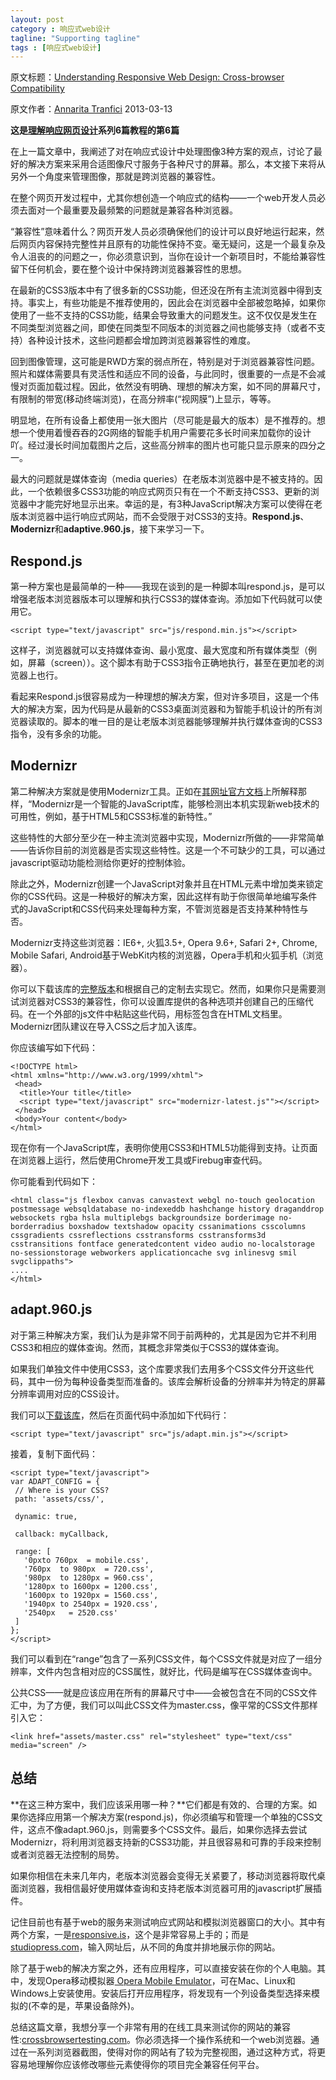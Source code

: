```yaml
---
layout: post
category : 响应式web设计
tagline: "Supporting tagline"
tags : [响应式web设计]
---
```


原文标题：[Understanding Responsive Web Design: Cross-browser Compatibility](http://www.sitepoint.com/understanding-responsive-web-design-cross-browser-compatibility/)

原文作者：[Annarita Tranfici](http://www.sitepoint.com/author/atranfici/)                    2013-03-13

**这是[理解响应网页设计](http://www.sitepoint.com/series/understanding-responsive-web-design/)系列6篇教程的第6篇**

在上一篇文章中，我阐述了对在响应式设计中处理图像3种方案的观点，讨论了最好的解决方案来采用合适图像尺寸服务于各种尺寸的屏幕。那么，本文接下来将从另外一个角度来管理图像，那就是跨浏览器的兼容性。

<!--break-->

在整个网页开发过程中，尤其你想创造一个响应式的结构——一个web开发人员必须去面对一个最重要及最频繁的问题就是兼容各种浏览器。

“兼容性”意味着什么？网页开发人员必须确保他们的设计可以良好地运行起来，然后网页内容保持完整性并且原有的功能性保持不变。毫无疑问，这是一个最复杂及令人沮丧的的问题之一，你必须意识到，当你在设计一个新项目时，不能给兼容性留下任何机会，要在整个设计中保持跨浏览器兼容性的思想。

在最新的CSS3版本中有了很多新的CSS功能，但还没在所有主流浏览器中得到支持。事实上，有些功能是不推荐使用的，因此会在浏览器中全部被忽略掉，如果你使用了一些不支持的CSS功能，结果会导致重大的问题发生。这不仅仅是发生在不同类型浏览器之间，即使在同类型不同版本的浏览器之间也能够支持（或者不支持）各种设计技术，这些问题都会增加跨浏览器兼容性的难度。

回到图像管理，这可能是RWD方案的弱点所在，特别是对于浏览器兼容性问题。照片和媒体需要具有灵活性和适应不同的设备，与此同时，很重要的一点是不会减慢对页面加载过程。因此，依然没有明确、理想的解决方案，如不同的屏幕尺寸，有限制的带宽(移动终端浏览)，在高分辨率(“视网膜”)上显示，等等。

明显地，在所有设备上都使用一张大图片（尽可能是最大的版本）是不推荐的。想想一个使用着慢吞吞的2G网络的智能手机用户需要花多长时间来加载你的设计吖。经过漫长时间加载图片之后，这些高分辨率的图片也可能只显示原来的四分之一。

最大的问题就是媒体查询（media queries）在老版本浏览器中是不被支持的。因此，一个依赖很多CSS3功能的响应式网页只有在一个不断支持CSS3、更新的浏览器中才能完好地显示出来。幸运的是，有3种JavaScript解决方案可以使得在老版本浏览器中运行响应式网站，而不会受限于对CSS3的支持。**Respond.js**、**Modernizr**和**adaptive.960.js**，接下来学习一下。

## Respond.js ##

第一种方案也是最简单的一种——我现在谈到的是一种脚本叫respond.js，是可以增强老版本浏览器版本可以理解和执行CSS3的媒体查询。添加如下代码就可以使用它。

    <script type="text/javascript" src="js/respond.min.js"></script>

这样子，浏览器就可以支持媒体查询、最小宽度、最大宽度和所有媒体类型（例如，屏幕（screen））。这个脚本有助于CSS3指令正确地执行，甚至在更加老的浏览器上也行。

看起来Respond.js很容易成为一种理想的解决方案，但对许多项目，这是一个伟大的解决方案，因为代码是从最新的CSS3桌面浏览器和为智能手机设计的所有浏览器读取的。脚本的唯一目的是让老版本浏览器能够理解并执行媒体查询的CSS3指令，没有多余的功能。


## Modernizr ##

第二种解决方案就是使用Modernizr工具。正如在[其网址官方文档](http://modernizr.com/docs/)上所解释那样，“Modernizr是一个智能的JavaScript库，能够检测出本机实现新web技术的可用性，例如，基于HTML5和CSS3标准的新特性。”

这些特性的大部分至少在一种主流浏览器中实现，Modernizr所做的——非常简单——告诉你目前的浏览器是否实现这些特性。这是一个不可缺少的工具，可以通过javascript驱动功能检测给你更好的控制体验。

除此之外，Modernizr创建一个JavaScript对象并且在HTML元素中增加类来锁定你的CSS代码。这是一种极好的解决方案，因此这样有助于你很简单地编写条件式的JavaScript和CSS代码来处理每种方案，不管浏览器是否支持某种特性与否。

Modernizr支持这些浏览器：IE6+, 火狐3.5+, Opera 9.6+, Safari 2+, Chrome, Mobile Safari, Android基于WebKit内核的浏览器，Opera手机和火狐手机（浏览器）。

你可以下载该库的[完整版本](http://modernizr.com/)和根据自己的定制去实现它。然而，如果你只是需要测试浏览器对CSS3的兼容性，你可以设置库提供的各种选项并创建自己的压缩代码。在一个外部的js文件中粘贴这些代码，用标签包含在HTML文档里。Modernizr团队建议在导入CSS之后才加入该库。

你应该编写如下代码：

    <!DOCTYPE html>
    <html xmlns="http://www.w3.org/1999/xhtml">
     <head>
      <title>Your title</title>
      <script type="text/javascript" src="modernizr-latest.js""></script>
     </head>
     <body>Your content</body>
    </html>

现在你有一个JavaScript库，表明你使用CSS3和HTML5功能得到支持。让页面在浏览器上运行，然后使用Chrome开发工具或Firebug审查代码。

你可能看到代码如下：

    <html class="js flexbox canvas canvastext webgl no-touch geolocation postmessage websqldatabase no-indexeddb hashchange history draganddrop websockets rgba hsla multiplebgs backgroundsize borderimage no-borderradius boxshadow textshadow opacity cssanimations csscolumns cssgradients cssreflections csstransforms csstransforms3d csstransitions fontface generatedcontent video audio no-localstorage no-sessionstorage webworkers applicationcache svg inlinesvg smil svgclippaths">
    ....
    </html>

## adapt.960.js ##

对于第三种解决方案，我们认为是非常不同于前两种的，尤其是因为它并不利用CSS3和相应的媒体查询。然而，其概念非常类似于CSS3的媒体查询。

如果我们单独文件中使用CSS3，这个库要求我们去用多个CSS文件分开这些代码，其中一份为每种设备类型而准备的。该库会解析设备的分辨率并为特定的屏幕分辨率调用对应的CSS设计。

我们可以[下载该库](http://adapt.960.gs/)，然后在页面代码中添加如下代码行：

    <script type="text/javascript" src="js/adapt.min.js"></script>

接着，复制下面代码：

    <script type="text/javascript">
    var ADAPT_CONFIG = {
     // Where is your CSS?
     path: 'assets/css/',
     
     dynamic: true,
     
     callback: myCallback,
     
     range: [
       '0pxto 760px  = mobile.css',
       '760px  to 980px  = 720.css',
       '980px  to 1280px = 960.css',
       '1280px to 1600px = 1200.css',
       '1600px to 1920px = 1560.css',
       '1940px to 2540px = 1920.css',
       '2540px   = 2520.css'
     ]
    };
    </script>

我们可以看到在“range”包含了一系列CSS文件，每个CSS文件就是对应了一组分辨率，文件内包含相对应的CSS属性，就好比，代码是编写在CSS媒体查询中。

公共CSS——就是应该应用在所有的屏幕尺寸中——会被包含在不同的CSS文件汇中，为了方便，我们可以叫此CSS文件为master.css，像平常的CSS文件那样引入它：

    <link href="assets/master.css" rel="stylesheet" type="text/css" media="screen" />

## 总结 ##

**在这三种方案中，我们应该采用哪一种？**它们都是有效的、合理的方案。如果你选择应用第一个解决方案(respond.js)，你必须编写和管理一个单独的CSS文件，这点不像adapt.960.js，则需要多个CSS文件。最后，如果你选择去尝试Modernizr，将利用浏览器支持新的CSS3功能，并且很容易和可靠的手段来控制或者浏览器无法控制的局势。

如果你相信在未来几年内，老版本浏览器会变得无关紧要了，移动浏览器将取代桌面浏览器，我相信最好使用媒体查询和支持老版本浏览器可用的javascript扩展插件。

记住目前也有基于web的服务来测试响应式网站和模拟浏览器窗口的大小。其中有两个方案，一是[responsive.is](http://responsive.is/typecast.com)，这个是非常容易上手的；而是[studiopress.com](http://www.studiopress.com/responsive/)，输入网址后，从不同的角度并排地展示你的网站。

除了基于web的解决方案之外，还有应用程序，可以直接安装在你的个人电脑。其中，发现Opera移动模拟器[ Opera Mobile Emulator](http://www.opera.com/it/developer/mobile-emulator)，可在Mac、Linux和Windows上安装使用。安装后打开应用程序，将发现有一个列设备类型选择来模拟的(不幸的是，苹果设备除外)。

总结这篇文章，我想分享一个非常有用的在线工具来测试你的网站的兼容性:[crossbrowsertesting.com](http://crossbrowsertesting.com/)。你必须选择一个操作系统和一个web浏览器。通过在一系列浏览器截图，使得对你的网站有了较为完整视图，通过这种方式，将更容易地理解你应该修改哪些元素使得你的项目完全兼容任何平台。